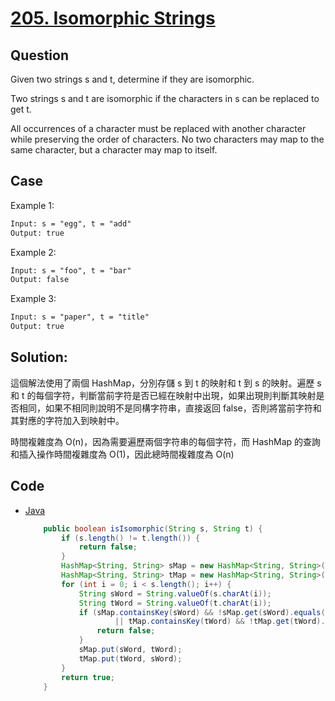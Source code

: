 # [205. Isomorphic Strings](https://leetcode.com/problems/isomorphic-strings/description/?envType=study-plan&id=level-1)

## Question

Given two strings s and t, determine if they are isomorphic.

Two strings s and t are isomorphic if the characters in s can be replaced to get t.

All occurrences of a character must be replaced with another character while preserving the order of characters. No two characters may map to the same character, but a character may map to itself.

## Case

Example 1:

```txt
Input: s = "egg", t = "add"
Output: true
```

Example 2:

```txt
Input: s = "foo", t = "bar"
Output: false
```

Example 3:

```txt
Input: s = "paper", t = "title"
Output: true
```

## Solution:

這個解法使用了兩個 HashMap，分別存儲 s 到 t 的映射和 t 到 s 的映射。遍歷 s 和 t 的每個字符，判斷當前字符是否已經在映射中出現，如果出現則判斷其映射是否相同，如果不相同則說明不是同構字符串，直接返回 false，否則將當前字符和其對應的字符加入到映射中。

時間複雜度為 O(n)，因為需要遍歷兩個字符串的每個字符，而 HashMap 的查詢和插入操作時間複雜度為 O(1)，因此總時間複雜度為 O(n)

## Code

- [Java](../../java/leetcode/src/main/string/IsIsomorphicString205.java)

    ```java
        public boolean isIsomorphic(String s, String t) {
            if (s.length() != t.length()) {
                return false;
            }
            HashMap<String, String> sMap = new HashMap<String, String>();
            HashMap<String, String> tMap = new HashMap<String, String>();
            for (int i = 0; i < s.length(); i++) {
                String sWord = String.valueOf(s.charAt(i));
                String tWord = String.valueOf(t.charAt(i));
                if (sMap.containsKey(sWord) && !sMap.get(sWord).equals(tWord)
                        || tMap.containsKey(tWord) && !tMap.get(tWord).equals(sWord)) {
                    return false;
                }
                sMap.put(sWord, tWord);
                tMap.put(tWord, sWord);
            }
            return true;
        }
    ```

